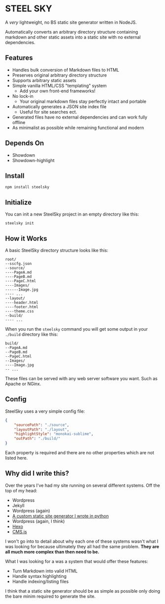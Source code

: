 # STEEL SKY

A *very* lightweight, no BS static site generator written in NodeJS.

Automatically converts an arbitrary directory structure containing markdown and other static assets into a static site with no external dependencies. 

## Features
* Handles bulk conversion of Markdown files to HTML
* Preserves original arbitrary directory structure
* Supports arbitrary static assets
* Simple vanilla HTML/CSS "templating" system
  * Add your own front-end frameworks!
* No lock-in
  * Your original markdown files stay perfectly intact and portable
* Automatically generates a JSON site index file
  * Useful for site searches ect.
* Generated files have no external dependencies and can work fully offline
* As minimalist as possible while remaining functional and modern

## Depends On

* Showdown
* Showdown-highlight

## Install
```
npm install steelsky
```

## Initialize
You can init a new SteelSky project in an empty directory like this:
```
steelsky init
``` 

## How it Works
A basic SteelSky directory structure looks like this:
```
root/
--sscfg.json
--source/
----PageA.md
----PageB.md
----PageC.html
----Images/
------Image.jpg
---- ...
--layout/
----header.html
----footer.html
----theme.css
--build/
---- ...
```

When you run the `steelsky` command you will get some output in your `./build` directory like this:
```
build/
--PageA.md
--PageB.md
--PageC.html
--Images/
----Image.jpg
-- ...
```

These files can be served with any web server software you want. Such as Apache or NGinx.

## Config
SteelSky uses a very simple config file:
```json
{
    "sourcePath": "./source",
    "layoutPath": "./layout",
    "highlightStyle": "monokai-sublime",
    "outPath": "./build/"
}
```

Each property is required and there are no other properties which are not listed here.

## Why did I write this? 
Over the years I've had my site running on several different systems. Off the top of my head:
* Wordpress
* Jekyll
* Wordpress (again)
* [A custom static site generator I wrote in python](https://github.com/NebulaCyberSolutions/IronSky)
* Wordpress (again, I think)
* [Hexo](https://hexo.io/)
* [CMS.js](https://www.npmjs.com/package/cmsjs)

I won't go into to detail about why each one of these systems wasn't what I was looking for because ultimately they all had the same problem. **They are all much more complex than then need to be.** 

What I was looking for a was a system that would offer these features:
* Turn Markdown into valid HTML
* Handle syntax highlighting
* Handle indexing/listing files 

I think that a static site generator should be as simple as possible only doing the bare minim required to generate the site. 